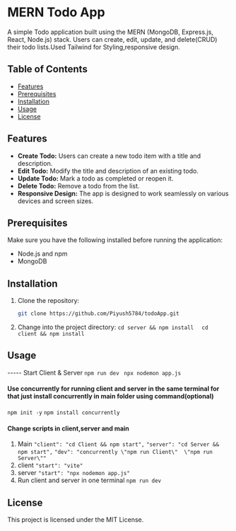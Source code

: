 
# MERN Todo App

A simple Todo application built using the MERN (MongoDB, Express.js, React, Node.js) stack. Users can create, edit, update, and delete(CRUD) their todo lists.Used Tailwind for Styling,responsive design.

## Table of Contents
- [Features](#features)
- [Prerequisites](#prerequisites)
- [Installation](#installation)
- [Usage](#usage)
- [License](#license)

## Features

- **Create Todo:** Users can create a new todo item with a title and description.
- **Edit Todo:** Modify the title and description of an existing todo.
- **Update Todo:** Mark a todo as completed or reopen it.
- **Delete Todo:** Remove a todo from the list.
- **Responsive Design:** The app is designed to work seamlessly on various devices and screen sizes.

## Prerequisites

Make sure you have the following installed before running the application:

- Node.js and npm
- MongoDB

## Installation

1. Clone the repository:

   ```bash
   git clone https://github.com/Piyush5784/todoApp.git
2. Change into the project directory:
 ``cd server && npm install 
 ``
 ``
 cd client && npm install
 ``
 ## Usage
 ----- Start Client & Server
 ``npm run dev ``
 ``npx nodemon app.js``

#### Use concurrently for running client and server in the same terminal for that just install concurrently in main folder using command(optional)
``npm init -y``
``npm install concurrently ``
#### Change scripts in client,server and main 
1. Main
``"client": "cd Client && npm start",``
``"server": "cd Server && npm start",``
``"dev": "concurrently \"npm run Client\"  \"npm run Server\""``
2. client
``"start": "vite"``
3. server 
 ``"start": "npx nodemon app.js"``
 4. Run client and server in one terminal
	 ``npm run dev``
## License

This project is licensed under the MIT License.
